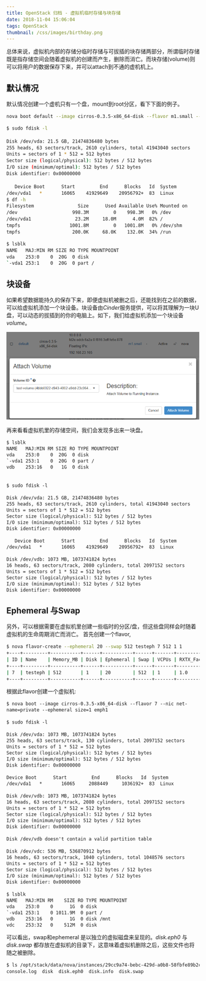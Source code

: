 ```yaml
---
title: OpenStack 归档 - 虚拟机临时存储与块存储
date: 2018-11-04 15:06:04
tags: OpenStack
thumbnail: /css/images/birthday.png
---
```


总体来说，虚拟机内部的存储分临时存储与可拔插的块存储两部分，所谓临时存储既是指存储空间会随着虚拟机的创建而产生，删除而消亡。而块存储(volume)则可以将用户的数据保存下来，并可以attach到不通的虚机机上。

## 默认情况

默认情况创建一个虚机只有一个盘，mount到root分区，看下下面的例子。

``` bash
nova boot default --image cirros-0.3.5-x86_64-disk --flavor m1.small --nic net-name=private
```

``` bash
$ sudo fdisk -l

Disk /dev/vda: 21.5 GB, 21474836480 bytes
255 heads, 63 sectors/track, 2610 cylinders, total 41943040 sectors
Units = sectors of 1 * 512 = 512 bytes
Sector size (logical/physical): 512 bytes / 512 bytes
I/O size (minimum/optimal): 512 bytes / 512 bytes
Disk identifier: 0x00000000

   Device Boot      Start         End      Blocks   Id  System
/dev/vda1   *       16065    41929649    20956792+  83  Linux
$ df -h
Filesystem                Size      Used Available Use% Mounted on
/dev                    998.3M         0    998.3M   0% /dev
/dev/vda1                23.2M     18.0M      4.0M  82% /
tmpfs                  1001.8M         0   1001.8M   0% /dev/shm
tmpfs                   200.0K     68.0K    132.0K  34% /run
```

``` bash
$ lsblk
NAME   MAJ:MIN RM SIZE RO TYPE MOUNTPOINT
vda    253:0    0  20G  0 disk
`-vda1 253:1    0  20G  0 part /
```

## 块设备
如果希望数据能持久的保存下来，即便虚拟机被删之后，还能找到在之前的数据，可以给虚拟机添加一个块设备。块设备由*Cinder*服务提供，可以将其理解为一块U盘，可以动态的拔插到的你的电脑上。如下，我们给虚拟机添加一个块设备*volume*。

![](https://github.com/chendave/chendave.github.io/raw/master/css/images/attach_volume.png "")

再来看看虚拟机里的存储空间，我们会发现多出来一块盘。

```
$ lsblk
NAME   MAJ:MIN RM SIZE RO TYPE MOUNTPOINT
vda    253:0    0  20G  0 disk
`-vda1 253:1    0  20G  0 part /
vdb    253:16   0   1G  0 disk


$ sudo fdisk -l

Disk /dev/vda: 21.5 GB, 21474836480 bytes
255 heads, 63 sectors/track, 2610 cylinders, total 41943040 sectors
Units = sectors of 1 * 512 = 512 bytes
Sector size (logical/physical): 512 bytes / 512 bytes
I/O size (minimum/optimal): 512 bytes / 512 bytes
Disk identifier: 0x00000000

   Device Boot      Start         End      Blocks   Id  System
/dev/vda1   *       16065    41929649    20956792+  83  Linux

Disk /dev/vdb: 1073 MB, 1073741824 bytes
16 heads, 63 sectors/track, 2080 cylinders, total 2097152 sectors
Units = sectors of 1 * 512 = 512 bytes
Sector size (logical/physical): 512 bytes / 512 bytes
I/O size (minimum/optimal): 512 bytes / 512 bytes
Disk identifier: 0x00000000
```


## Ephemeral 与Swap 

另外，可以根据需要在虚拟机里创建一些临时的分区/盘，但这些盘同样会时随着虚拟机的生命周期消亡而消亡。
首先创建一个flavor,

``` bash 
$ nova flavor-create --ephemeral 20 --swap 512 testeph 7 512 1 1
+----+---------+-----------+------+-----------+------+-------+-------------+-----------+
| ID | Name    | Memory_MB | Disk | Ephemeral | Swap | VCPUs | RXTX_Factor | Is_Public |
+----+---------+-----------+------+-----------+------+-------+-------------+-----------+
| 7  | testeph | 512       | 1    | 20        | 512  | 1     | 1.0         | True      |
+----+---------+-----------+------+-----------+------+-------+-------------+-----------+
```

根据此flavor创建一个虚拟机:

```
$ nova boot --image cirros-0.3.5-x86_64-disk --flavor 7 --nic net-name=private --ephemeral size=1 emph1 

$ sudo fdisk -l
	
Disk /dev/vda: 1073 MB, 1073741824 bytes
255 heads, 63 sectors/track, 130 cylinders, total 2097152 sectors
Units = sectors of 1 * 512 = 512 bytes
Sector size (logical/physical): 512 bytes / 512 bytes
I/O size (minimum/optimal): 512 bytes / 512 bytes
Disk identifier: 0x00000000

Device Boot      Start         End      Blocks   Id  System
/dev/vda1   *       16065     2088449     1036192+  83  Linux

Disk /dev/vdb: 1073 MB, 1073741824 bytes
16 heads, 63 sectors/track, 2080 cylinders, total 2097152 sectors
Units = sectors of 1 * 512 = 512 bytes
Sector size (logical/physical): 512 bytes / 512 bytes
I/O size (minimum/optimal): 512 bytes / 512 bytes
Disk identifier: 0x00000000

Disk /dev/vdb doesn't contain a valid partition table

Disk /dev/vdc: 536 MB, 536870912 bytes
16 heads, 63 sectors/track, 1040 cylinders, total 1048576 sectors
Units = sectors of 1 * 512 = 512 bytes
Sector size (logical/physical): 512 bytes / 512 bytes
I/O size (minimum/optimal): 512 bytes / 512 bytes
Disk identifier: 0x00000000

$ lsblk
NAME   MAJ:MIN RM    SIZE RO TYPE MOUNTPOINT
vda    253:0    0      1G  0 disk
`-vda1 253:1    0 1011.9M  0 part /
vdb    253:16   0      1G  0 disk /mnt
vdc    253:32   0    512M  0 disk
```

可以看出，swap和ephemeral 是以独立的虚拟磁盘来呈现的。*disk.eph0* 与 *disk.swap* 都存放在虚拟机的目录下，这意味着虚拟机删除之后，这些文件也将随之被删除。

``` bash
$ ls /opt/stack/data/nova/instances/29cc9a74-bebc-429d-a0b8-58fbfe89b2cd
console.log  disk  disk.eph0  disk.info  disk.swap
```
